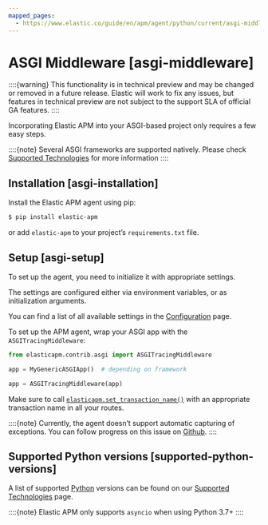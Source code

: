 ```yaml
---
mapped_pages:
  - https://www.elastic.co/guide/en/apm/agent/python/current/asgi-middleware.html
---
```


# ASGI Middleware [asgi-middleware]

::::{warning}
This functionality is in technical preview and may be changed or removed in a future release. Elastic will work to fix any issues, but features in technical preview are not subject to the support SLA of official GA features.
::::


Incorporating Elastic APM into your ASGI-based project only requires a few easy steps.

::::{note}
Several ASGI frameworks are supported natively. Please check [Supported Technologies](/reference/supported-technologies.md) for more information
::::



## Installation [asgi-installation]

Install the Elastic APM agent using pip:

```bash
$ pip install elastic-apm
```

or add `elastic-apm` to your project’s `requirements.txt` file.


## Setup [asgi-setup]

To set up the agent, you need to initialize it with appropriate settings.

The settings are configured either via environment variables, or as initialization arguments.

You can find a list of all available settings in the [Configuration](/reference/configuration.md) page.

To set up the APM agent, wrap your ASGI app with the `ASGITracingMiddleware`:

```python
from elasticapm.contrib.asgi import ASGITracingMiddleware

app = MyGenericASGIApp()  # depending on framework

app = ASGITracingMiddleware(app)
```

Make sure to call [`elasticapm.set_transaction_name()`](/reference/api-reference.md#api-set-transaction-name) with an appropriate transaction name in all your routes.

::::{note}
Currently, the agent doesn’t support automatic capturing of exceptions. You can follow progress on this issue on [Github](https://github.com/elastic/apm-agent-python/issues/1548).
::::



## Supported Python versions [supported-python-versions]

A list of supported [Python](/reference/supported-technologies.md#supported-python) versions can be found on our [Supported Technologies](/reference/supported-technologies.md) page.

::::{note}
Elastic APM only supports `asyncio` when using Python 3.7+
::::


